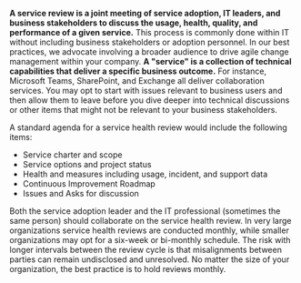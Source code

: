 **A service review is a joint meeting of service adoption, IT leaders, and business stakeholders to discuss the usage, health, quality, and performance of a given service.** This process is commonly done within IT without including business stakeholders or adoption personnel. In our best practices, we advocate involving a broader audience to drive agile change management within your company. **A "service" is a collection of technical capabilities that deliver a specific business outcome.** For instance, Microsoft Teams, SharePoint, and Exchange all deliver collaboration services. You may opt to start with issues relevant to business users and then allow them to leave before you dive deeper into technical discussions or other items that might not be relevant to your business stakeholders. 

A standard agenda for a service health review would include the following items:

- Service charter and scope
- Service options and project status
- Health and measures including usage, incident, and support data
- Continuous Improvement Roadmap
- Issues and Asks for discussion

Both the service adoption leader and the IT professional (sometimes the same person) should collaborate on the service health review. In very large organizations service health reviews are conducted monthly, while smaller organizations may opt for a six-week or bi-monthly schedule. The risk with longer intervals between the review cycle is that misalignments between parties can remain undisclosed and unresolved. No matter the size of your organization, the best practice is to hold reviews monthly. 
